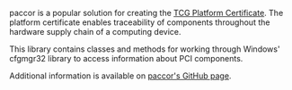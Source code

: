 paccor is a popular solution for creating the [TCG Platform Certificate](https://trustedcomputinggroup.org/resource/tcg-platform-certificate-profile/). The platform certificate enables traceability of components throughout the hardware supply chain of a computing device. 

This library contains classes and methods for working through Windows' cfgmgr32 library to access information about PCI components.

Additional information is available on [paccor's GitHub page](https://github.com/nsacyber/paccor).



